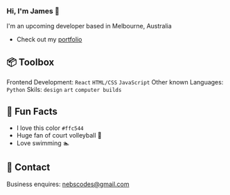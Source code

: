 ### Hi, I'm James 👋

I'm an upcoming developer based in Melbourne, Australia

- Check out my [portfolio](https://github.com/nebsycodes/My-Portfolio)

## 📦 Toolbox
Frontend Development: `React` `HTML/CSS` `JavaScript`
Other known Languages: `Python`
Skils: `design` `art` `computer builds`

## 🍋 Fun Facts
- I love this color `#ffc544`
- Huge fan of court volleyball 🏐
- Love swimming 🏊

## 📮 Contact
Business enquires: nebscodes@gmail.com
